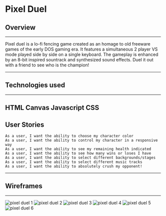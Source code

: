 # Pixel Duel


## Overview
---

Pixel duel is a lo-fi fencing game created as an homage to old freeware games of the early DOS gaming era.  It features a simultaneous 2 player VS mode played side by side on a single keyboard.  The gameplay is enhanced by an 8-bit inspired sountrack and synthesized sound effects.  Duel it out with a friend to see who is the champion!

---
## Technologies used
---
HTML
Canvas
Javascript
CSS
---

## User Stories



    As a user, I want the ability to choose my character color
    As a user, I want the ability to control my character in a responsive way
    As a user, I want the ability to see my remaining health indicated
    As a user, I want the ability to see how many wins or loses I have
    As a user, I want the ability to select different backgrounds/stages
    As a user, I want the ability to select different music tracks
    As a user, I want the ability to absolutely crush my opponent!

---

## Wireframes
---

![pixel duel 1](https://i.imgur.com/PYOoopK.jpeg)
![pixel duel 2](https://i.imgur.com/D9TKe5A.jpeg)
![pixel duel 3](https://i.imgur.com/qxxwraB.jpeg)
![pixel duel 4](https://i.imgur.com/U0O1t2L.jpeg)
![pixel duel 5](https://i.imgur.com/83vgGp8.jpeg)
![pixel duel 6](https://i.imgur.com/y3YSNd7.jpeg)
